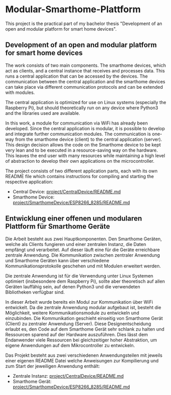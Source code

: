 # Modular-Smarthome-Plattform
This project is the practical part of my bachelor thesis "Development of an open and modular platform for smart home devices". 
## Development of an open and modular platform for smart home devices
  
The work consists of two main components. The smarthome devices, which act as clients, and a central instance that receives and processes data.
This runs a central application that can be accessed by the devices. The communication between the central application and the smarthome devices can take place via different communication protocols and can be extended with modules.
  
The central application is optimized for use on Linux systems (especially the Raspberry Pi), but should theoretically run on any device where Python3 and the libraries used are available.
  
In this work, a module for communication via WiFi has already been developed. Since the central application is modular, it is possible to develop and integrate further communication modules. The communication is one-way from the smarthome device (client) to the central application (server). This design decision allows the code on the Smarthome device to be kept very lean and to be executed in a resource-saving way on the hardware. This leaves the end user with many resources while maintaining a high level of abstraction to develop their own applications on the microcontroller.

The project consists of two different application parts, each with its own README file which contains instructions for compiling and starting the respective application:
  - Central Device: [project/CentralDevice/README.md](project/CentralDevice/README.md)
  - Smarthome Device: [project/SmarthomeDevice/ESP8266_8285/README.md](project/SmarthomeDevice/ESP8266_8285/README.md)
  
## Entwicklung einer offenen und modularen Plattform für Smarthome Geräte 
Die Arbeit besteht aus zwei Hauptkomponenten. Den Smarthome Geräten, welche als Clients fungieren und einer zentralen Instanz, die Daten empfängt und verarbeitet. Auf dieser läuft eine für die Geräte erreichbare zentrale Anwendung. Die Kommunikation zwischen zentraler Anwendung und Smarthome Geräten kann über verschiedene Kommunikationsprotokolle geschehen und mit Modulen erweitert werden.
  
Die zentrale Anwendung ist für die Verwendung unter Linux Systemen optimiert (insbesondere dem Raspberry Pi), sollte aber theoretisch auf allen Geräten lauffähig sein, auf denen Python3 und die verwendeten Bibliotheken verfügbar sind.
  
In dieser Arbeit wurde bereits ein Modul zur Kommunikation über WiFi entwickelt. Da die zentrale Anwendung modular aufgebaut ist, besteht die Möglichkeit, weitere Kommunikationsmodule zu entwickeln und einzubinden. Die Kommunikation geschieht einseitig von Smarthome Gerät (Client) zu zentraler Anwendung (Server). Diese Designentscheidung erlaubt es, den Code auf dem Smarthome Gerät sehr schlank zu halten und Ressourcen sparend auf der Hardware auszuführen. Dies lässt dem Endanwender viele Ressourcen bei gleichzeitiger hoher Abstraktion, um eigene Anwendungen auf dem Mikrocontroller zu entwickeln.

Das Projekt besteht aus zwei verschiedenen Anwendungsteilen mit jeweils einer eigenen README Datei welche Anweisungen zur Kompilierung und zum Start der jeweiligen Anwendung enthält:
  - Zentrale Instanz: [project/CentralDevice/README.md](project/CentralDevice/README.md)
  - Smarthome Gerät: [project/SmarthomeDevice/ESP8266_8285/README.md](project/SmarthomeDevice/ESP8266_8285/README.md)
